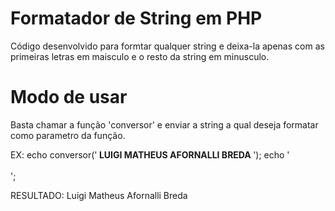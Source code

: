 # Formatador de String em PHP

Código desenvolvido para formtar qualquer string e deixa-la apenas com as primeiras letras em maisculo e o resto da string em minusculo.

# Modo de usar

Basta chamar a função 'conversor' e enviar a string a qual deseja formatar como parametro da função.

EX:
echo conversor('<b> LUIGI MATHEUS AFORNALLI BREDA </b>'); echo '<br /><br />';

RESULTADO:
Luigi Matheus Afornalli Breda
